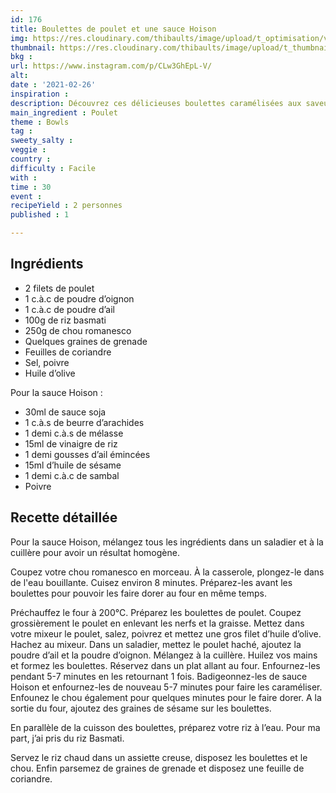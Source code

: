 ```yaml
---
id: 176
title: Boulettes de poulet et une sauce Hoison
img: https://res.cloudinary.com/thibaults/image/upload/t_optimisation/v1614447420/Recipes/20210226_boulettes_poulet_hoison.jpg
thumbnail: https://res.cloudinary.com/thibaults/image/upload/t_thumbnail_josie/v1614447420/Recipes/20210226_boulettes_poulet_hoison.jpg
bkg : 
url: https://www.instagram.com/p/CLw3GhEpL-V/
alt: 
date : '2021-02-26'
inspiration : 
description: Découvrez ces délicieuses boulettes caramélisées aux saveurs asiatiques
main_ingredient : Poulet
theme : Bowls
tag : 
sweety_salty : 
veggie :
country : 
difficulty : Facile
with : 
time : 30
event : 
recipeYield : 2 personnes
published : 1

---
```


## Ingrédients
 - 2 filets de poulet
 - 1 c.à.c de poudre d’oignon
 - 1 c.à.c de poudre d’ail
 - 100g de riz basmati
 - 250g de chou romanesco
 - Quelques graines de grenade
 - Feuilles de coriandre
 - Sel, poivre
 - Huile d’olive

Pour la sauce Hoison :
 - 30ml de sauce soja
 - 1 c.à.s de beurre d’arachides
 - 1 demi c.à.s de mélasse
 - 15ml de vinaigre de riz
 - 1 demi gousses d’ail émincées
 - 15ml d’huile de sésame
 - 1 demi c.à.c de sambal
 - Poivre

## Recette détaillée
Pour la sauce Hoison, mélangez tous les ingrédients dans un saladier et à la cuillère pour avoir un résultat homogène.

Coupez votre chou romanesco en morceau. À la casserole, plongez-le dans de l'eau bouillante. Cuisez environ 8 minutes. Préparez-les avant les boulettes pour pouvoir les faire dorer au four en même temps.

Préchauffez le four à 200°C. Préparez les boulettes de poulet. Coupez grossièrement le poulet en enlevant les nerfs et la graisse. Mettez dans votre mixeur le poulet, salez, poivrez et mettez une gros filet d’huile d’olive. Hachez au mixeur. Dans un saladier, mettez le poulet haché, ajoutez la poudre d’ail et la poudre d’oignon. Mélangez à la cuillère. Huilez vos mains et formez les boulettes. Réservez dans un plat allant au four.  Enfournez-les pendant 5-7 minutes en les retournant 1 fois. Badigeonnez-les de sauce Hoison et enfournez-les de nouveau 5-7 minutes pour faire les caraméliser. Enfounez le chou également pour quelques minutes pour le faire dorer. A la sortie du four, ajoutez des graines de sésame sur les boulettes.

En parallèle de la cuisson des boulettes, préparez votre riz à l’eau. Pour ma part, j’ai pris du riz Basmati.

Servez le riz chaud dans un assiette creuse, disposez les boulettes et le chou. Enfin parsemez de graines de grenade et disposez une feuille de coriandre.